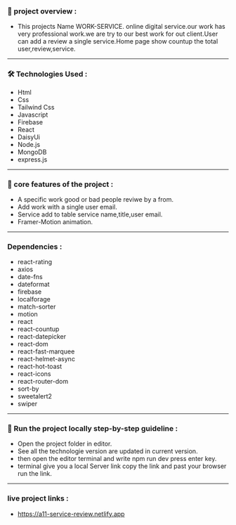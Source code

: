 ### 🎨 project overview :
- This projects Name WORK-SERVICE. online digital service.our work has very professional work.we are try to our best work for out client.User can add a review a single service.Home page show countup the total user,review,service.

---

### 🛠 Technologies Used :
- Html
- Css
- Tailwind Css
- Javascript
- Firebase
- React
- DaisyUi
- Node.js
- MongoDB
- express.js


---

### 🎯 core features of the project :
- A specific work good or bad people reviwe by a from.
- Add work with a single user email.
- Service add to table service name,title,user email.
- Framer-Motion animation.

---

### Dependencies : 
- react-rating
- axios
- date-fns
- dateformat
- firebase
- localforage
- match-sorter
- motion
- react
- react-countup
- react-datepicker
- react-dom
- react-fast-marquee
- react-helmet-async
- react-hot-toast
- react-icons
- react-router-dom
- sort-by
- sweetalert2
- swiper

---

### 🎨 Run the project locally step-by-step guideline :
- Open the project folder in editor.
- See all the technologie version are updated in current version.
- then open the editor terminal and write npm run dev press enter key.
- terminal give you a local Server link copy the link and past your browser run the link.

---

### live project links : 
- https://a11-service-review.netlify.app

